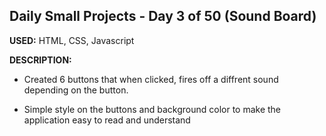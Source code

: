 ## Daily Small Projects - Day 3 of 50 (Sound Board) 

**USED:** HTML, CSS, Javascript

**DESCRIPTION:** 
* Created 6 buttons that when clicked, fires off a diffrent sound depending on the button.

* Simple style on the buttons and background color to make the application easy to read and understand 


